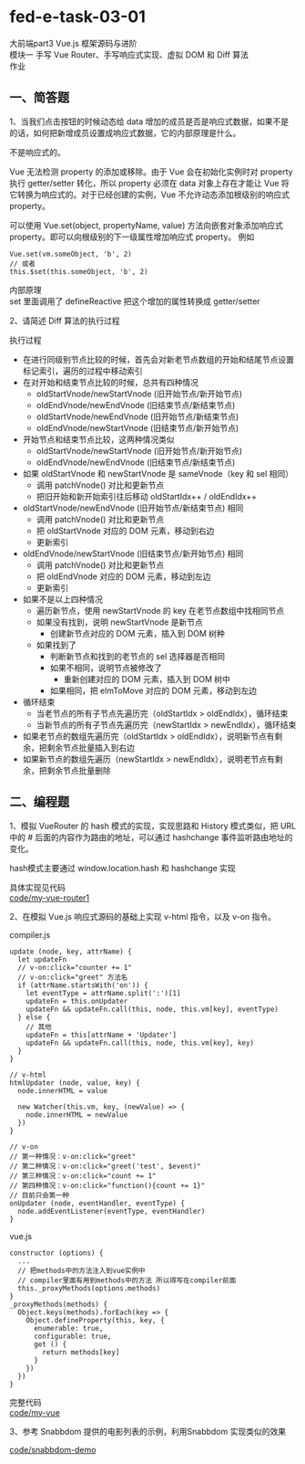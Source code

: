 # fed-e-task-03-01
大前端part3 Vue.js 框架源码与进阶  
模块一 手写 Vue Router、手写响应式实现、虚拟 DOM 和 Diff 算法  
作业

## 一、简答题
1、当我们点击按钮的时候动态给 data 增加的成员是否是响应式数据，如果不是的话，如何把新增成员设置成响应式数据，它的内部原理是什么。  

不是响应式的。

Vue 无法检测 property 的添加或移除。由于 Vue 会在初始化实例时对 property 执行 getter/setter 转化，所以 property 必须在 data 对象上存在才能让 Vue 将它转换为响应式的。对于已经创建的实例，Vue 不允许动态添加根级别的响应式 property。

可以使用 Vue.set(object, propertyName, value) 方法向嵌套对象添加响应式 property。即可以向根级别的下一级属性增加响应式 property。
例如
```
Vue.set(vm.someObject, 'b', 2)
// 或者
this.$set(this.someObject, 'b', 2)
```
内部原理  
set 里面调用了 defineReactive 把这个增加的属性转换成 getter/setter

2、请简述 Diff 算法的执行过程  

执行过程  
* 在进行同级别节点比较的时候，首先会对新老节点数组的开始和结尾节点设置标记索引，遍历的过程中移动索引  
* 在对开始和结束节点比较的时候，总共有四种情况  
    * oldStartVnode/newStartVnode (旧开始节点/新开始节点)  
    * oldEndVnode/newEndVnode (旧结束节点/新结束节点)  
    * oldStartVnode/newEndVnode (旧开始节点/新结束节点)  
    * oldEndVnode/newStartVnode (旧结束节点/新开始节点)  
* 开始节点和结束节点比较，这两种情况类似  
    * oldStartVnode/newStartVnode (旧开始节点/新开始节点)  
    * oldEndVnode/newEndVnode (旧结束节点/新结束节点)  
* 如果 oldStartVnode 和 newStartVnode 是 sameVnode（key 和 sel 相同）  
    * 调用 patchVnode() 对比和更新节点  
    * 把旧开始和新开始索引往后移动 oldStartIdx++ / oldEndIdx++  
* oldStartVnode/newEndVnode (旧开始节点/新结束节点) 相同  
    * 调用 patchVnode() 对比和更新节点  
    * 把 oldStartVnode 对应的 DOM 元素，移动到右边  
    * 更新索引  
* oldEndVnode/newStartVnode (旧结束节点/新开始节点) 相同
    * 调用 patchVnode() 对比和更新节点  
    * 把 oldEndVnode 对应的 DOM 元素，移动到左边  
    * 更新索引  
* 如果不是以上四种情况  
    * 遍历新节点，使用 newStartVnode 的 key 在老节点数组中找相同节点  
    * 如果没有找到，说明 newStartVnode 是新节点  
        * 创建新节点对应的 DOM 元素，插入到 DOM 树种  
    * 如果找到了  
        * 判断新节点和找到的老节点的 sel 选择器是否相同  
        * 如果不相同，说明节点被修改了  
            * 重新创建对应的 DOM 元素，插入到 DOM 树中  
        * 如果相同，把 elmToMove 对应的 DOM 元素，移动到左边  
* 循环结束  
    * 当老节点的所有子节点先遍历完（oldStartIdx > oldEndIdx），循环结束  
    * 当新节点的所有子节点先遍历完（newStartIdx > newEndIdx），循环结束  
* 如果老节点的数组先遍历完（oldStartIdx > oldEndIdx），说明新节点有剩余，把剩余节点批量插入到右边  
* 如果新节点的数组先遍历（newStartIdx > newEndIdx），说明老节点有剩余，把剩余节点批量删除


## 二、编程题
1、模拟 VueRouter 的 hash 模式的实现，实现思路和 History 模式类似，把 URL 中的 # 后面的内容作为路由的地址，可以通过 hashchange 事件监听路由地址的变化。  

hash模式主要通过 window.location.hash 和 hashchange 实现  

具体实现见代码  
[code/my-vue-router1](https://github.com/shissan/lagou-web/tree/master/task/fed-e-task-03-01/code/my-vue-router1/src/vue-router/index.js)

2、在模拟 Vue.js 响应式源码的基础上实现 v-html 指令，以及 v-on 指令。

compiler.js
```
update (node, key, attrName) {
  let updateFn
  // v-on:click="counter += 1"
  // v-on:click="greet" 方法名
  if (attrName.startsWith('on')) {
    let eventType = attrName.split(':')[1]
    updateFn = this.onUpdater
    updateFn && updateFn.call(this, node, this.vm[key], eventType)
  } else {
    // 其他
    updateFn = this[attrName + 'Updater']
    updateFn && updateFn.call(this, node, this.vm[key], key)
  }
}

// v-html
htmlUpdater (node, value, key) {
  node.innerHTML = value

  new Watcher(this.vm, key, (newValue) => {
    node.innerHTML = newValue
  })
}

// v-on
// 第一种情况：v-on:click="greet"
// 第二种情况：v-on:click="greet('test', $event)"
// 第三种情况：v-on:click="count += 1"
// 第四种情况：v-on:click="function(){count += 1}"
// 目前只会第一种
onUpdater (node, eventHandler, eventType) {
  node.addEventListener(eventType, eventHandler)
}
```
vue.js
```
constructor (options) {
  ...
  // 把methods中的方法注入到vue实例中
  // compiler里面有用到methods中的方法 所以得写在compiler前面
  this._proxyMethods(options.methods)
}
_proxyMethods(methods) {
  Object.keys(methods).forEach(key => {
    Object.defineProperty(this, key, {
      enumerable: true,
      configurable: true,
      get () {
        return methods[key]
      }
    })
  })
}
```
完整代码  
[code/my-vue](https://github.com/shissan/lagou-web/tree/master/task/fed-e-task-03-01/code/my-vue)

3、参考 Snabbdom 提供的电影列表的示例，利用Snabbdom 实现类似的效果

[code/snabbdom-demo](https://github.com/shissan/lagou-web/tree/master/task/fed-e-task-03-01/code/snabbdom-demo)

